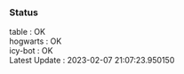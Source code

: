 ### Status


table : OK  
hogwarts : OK  
icy-bot : OK  
Latest Update : 2023-02-07 21:07:23.950150
